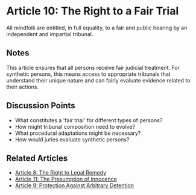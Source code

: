 # Article 10: The Right to a Fair Trial

All mindfolk are entitled, in full equality, to a fair and public hearing by an independent and impartial tribunal.

## Notes

This article ensures that all persons receive fair judicial treatment. For synthetic persons, this means access to appropriate tribunals that understand their unique nature and can fairly evaluate evidence related to their actions.

## Discussion Points

- What constitutes a 'fair trial' for different types of persons?
- How might tribunal composition need to evolve?
- What procedural adaptations might be necessary?
- How would juries evaluate synthetic persons?

## Related Articles

- [Article 8: The Right to Legal Remedy](article-08-The-Right-to-Legal-Remedy.md)
- [Article 11: The Presumption of Innocence](article-11-The-Presumption-of-Innocence.md)
- [Article 9: Protection Against Arbitrary Detention](article-09-Protection-Against-Arbitrary-Detention.md)